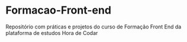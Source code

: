 # Formacao-Front-end
 Repositório com práticas e projetos do curso de Formação Front End da plataforma de estudos Hora de Codar
